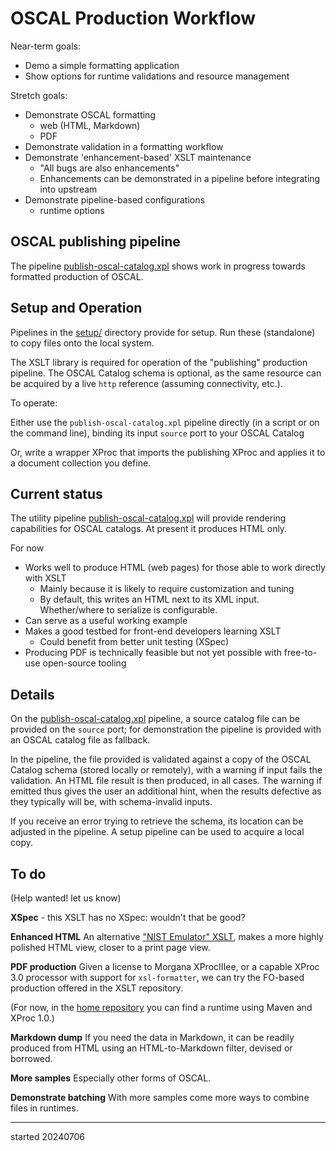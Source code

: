 # OSCAL Production Workflow

Near-term goals:

- Demo a simple formatting application
- Show options for runtime validations and resource management

Stretch goals:

- Demonstrate OSCAL formatting
    - web (HTML, Markdown)
    - PDF
- Demonstrate validation in a formatting workflow
- Demonstrate 'enhancement-based' XSLT maintenance
  - "All bugs are also enhancements"
  - Enhancements can be demonstrated in a pipeline before integrating into upstream
- Demonstrate pipeline-based configurations
  - runtime options   

## OSCAL publishing pipeline

The pipeline [publish-oscal-catalog.xpl](publish-oscal-catalog.xpl) shows work in progress towards formatted production of OSCAL.

## Setup and Operation

Pipelines in the [setup/](setup/) directory provide for setup. Run these (standalone) to copy files onto the local system.

The XSLT library is required for operation of the "publishing" production pipeline. The OSCAL Catalog schema is optional, as the same resource can be acquired by a live `http` reference (assuming connectivity, etc.).

To operate:

Either use the `publish-oscal-catalog.xpl` pipeline directly (in a script or on the command line), binding its input `source` port to your OSCAL Catalog

Or, write a wrapper XProc that imports the publishing XProc and applies it to a document collection you define.

## Current status

The utility pipeline [publish-oscal-catalog.xpl](publish-oscal-catalog.xpl) will provide rendering capabilities for OSCAL catalogs. At present it produces HTML only.

For now

  - Works well to produce HTML (web pages) for those able to work directly with XSLT
    - Mainly because it is likely to require customization and tuning
    - By default, this writes an HTML next to its XML input. Whether/where to serialize is configurable.
  - Can serve as a useful working example
  - Makes a good testbed for front-end developers learning XSLT
    - Could benefit from better unit testing (XSpec)
  - Producing PDF is technically feasible but not yet possible with free-to-use open-source tooling

## Details

On the [publish-oscal-catalog.xpl](publish-oscal-catalog.xpl) pipeline, a source catalog file can be provided on the `source` port; for demonstration the pipeline is provided with an OSCAL catalog file as fallback.

In the pipeline, the file provided is validated against a copy of the OSCAL Catalog schema (stored locally or remotely), with a warning if input fails the validation. An HTML file result is then produced, in all cases. The warning if emitted thus gives the user an additional hint, when the results defective as they typically will be, with schema-invalid inputs.

If you receive an error trying to retrieve the schema, its location can be adjusted in the pipeline. A setup pipeline can be used to acquire a local copy.

## To do

(Help wanted! let us know)

**XSpec** - this XSLT has no XSpec: wouldn't that be good?

**Enhanced HTML** An alternative ["NIST Emulator" XSLT](lib/xslt/publish/nist-emulation/sp800-53A-catalog_html.xsl), makes a more highly polished HTML view, closer to a print page view.

**PDF production** Given a license to Morgana XProcIIIee, or a capable XProc 3.0 processor with support for `xsl-formatter`, we can try the FO-based production offered in the XSLT repository.

(For now, in the [home repository](https://github.com/usnistgov/oscal-xslt) you can find a runtime using Maven and XProc 1.0.)

**Markdown dump** If you need the data in Markdown, it can be readily produced from HTML using an HTML-to-Markdown filter, devised or borrowed.

**More samples** Especially other forms of OSCAL.

**Demonstrate batching** With more samples come more ways to combine files in runtimes.


---
started 20240706
